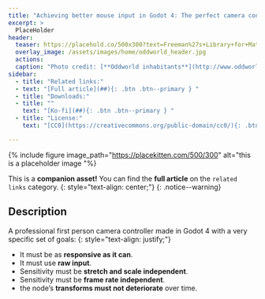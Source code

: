 ```yaml
---
title: "Achieving better mouse input in Godot 4: The perfect camera controller"
excerpt: >
  PlaceHolder
header:
  teaser: https://placehold.co/500x300?text=Freeman%27s+Library+for+Material+Maker
  overlay_image: /assets/images/home/oddworld_header.jpg
  actions:
  caption: "Photo credit: [**Oddworld inhabitants**](http://www.oddworld.com/)"
sidebar:
  - title: "Related links:"
  - text: "[Full article](##){: .btn .btn--primary } "
  - title: "Downloads:"
  - title: ""
    text: "[Ko-fi](##){: .btn .btn--primary } "
  - title: "License:"
    text: "[CC0](https://creativecommons.org/public-domain/cc0/){: .btn .btn--primary} "

---
```

{% include figure image_path="https://placekitten.com/500/300" alt="this is a placeholder image "%}

This is a **companion asset!** You can find the **full article** on the `related links` category.
{: style="text-align: center;"}
{: .notice--warning}

## Description
A professional first person camera controller made in Godot 4 with a very specific set of goals:
{: style="text-align: justify;"}

* It must be as **responsive as it can**.
* It must use **raw input**.
* Sensitivity must be **stretch and scale independent**.
* Sensitivity must be **frame rate independent**.
* the node’s **transforms must not deteriorate** over time.
